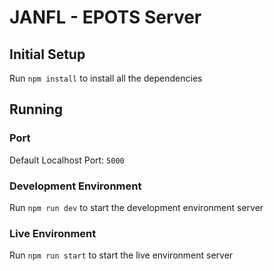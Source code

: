 # JANFL - EPOTS Server 

## Initial Setup 

Run `npm install` to install all the dependencies

## Running 

### Port

Default Localhost Port: `5000`

### Development Environment 

Run `npm run dev` to start the development environment server

### Live Environment

Run `npm run start` to start the live environment server